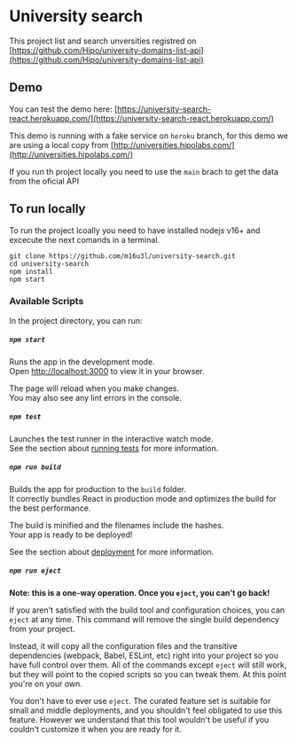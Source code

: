 # University search

This project list and search unversities registred on [https://github.com/Hipo/university-domains-list-api](https://github.com/Hipo/university-domains-list-api) 

## Demo

You can test the demo here: [https://university-search-react.herokuapp.com/](https://university-search-react.herokuapp.com/)

This demo is running with a fake service on `heroku` branch, for this demo we are using a local copy from [http://universities.hipolabs.com/](http://universities.hipolabs.com/)

If you run th project locally you need to use the `main` brach to get the data from the oficial API

## To run locally

To run the project lcoally you need to have installed nodejs v16+ and excecute the next comands in a terminal.

```
git clone https://github.com/m16u3l/university-search.git
cd university-search
npm install
npm start
```
### Available Scripts

In the project directory, you can run:

##### `npm start`

Runs the app in the development mode.\
Open [http://localhost:3000](http://localhost:3000) to view it in your browser.

The page will reload when you make changes.\
You may also see any lint errors in the console.

##### `npm test`

Launches the test runner in the interactive watch mode.\
See the section about [running tests](https://facebook.github.io/create-react-app/docs/running-tests) for more information.

##### `npm run build`

Builds the app for production to the `build` folder.\
It correctly bundles React in production mode and optimizes the build for the best performance.

The build is minified and the filenames include the hashes.\
Your app is ready to be deployed!

See the section about [deployment](https://facebook.github.io/create-react-app/docs/deployment) for more information.

##### `npm run eject`

**Note: this is a one-way operation. Once you `eject`, you can't go back!**

If you aren't satisfied with the build tool and configuration choices, you can `eject` at any time. This command will remove the single build dependency from your project.

Instead, it will copy all the configuration files and the transitive dependencies (webpack, Babel, ESLint, etc) right into your project so you have full control over them. All of the commands except `eject` will still work, but they will point to the copied scripts so you can tweak them. At this point you're on your own.

You don't have to ever use `eject`. The curated feature set is suitable for small and middle deployments, and you shouldn't feel obligated to use this feature. However we understand that this tool wouldn't be useful if you couldn't customize it when you are ready for it.
